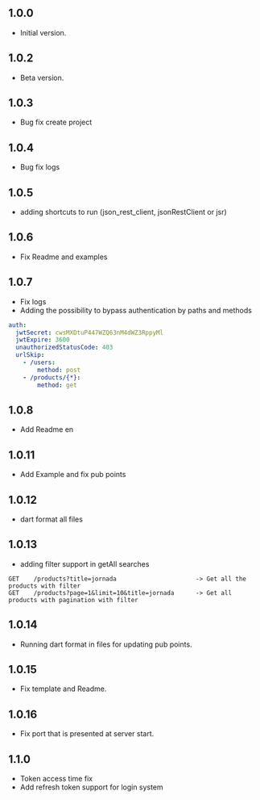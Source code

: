 ## 1.0.0

- Initial version.

## 1.0.2

- Beta version.

## 1.0.3

- Bug fix create project

## 1.0.4

- Bug fix logs

## 1.0.5

- adding shortcuts to run (json_rest_client, jsonRestClient or jsr)

## 1.0.6

- Fix Readme and examples

## 1.0.7

- Fix logs
- Adding the possibility to bypass authentication by paths and methods
```yaml
auth:
  jwtSecret: cwsMXDtuP447WZQ63nM4dWZ3RppyMl
  jwtExpire: 3600
  unauthorizedStatusCode: 403
  urlSkip:
    - /users:
        method: post
    - /products/{*}:
        method: get
```

## 1.0.8

- Add Readme en

## 1.0.11

- Add Example and fix pub points 

## 1.0.12

- dart format all files

## 1.0.13

- adding filter support in getAll searches

```
GET    /products?title=jornada                      -> Get all the products with filter
GET    /products?page=1&limit=10&title=jornada      -> Get all products with pagination with filter
```

## 1.0.14

- Running dart format in files for updating pub points.

## 1.0.15

- Fix template and Readme.

## 1.0.16

- Fix port that is presented at server start.


## 1.1.0

- Token access time fix
- Add refresh token support for login system
